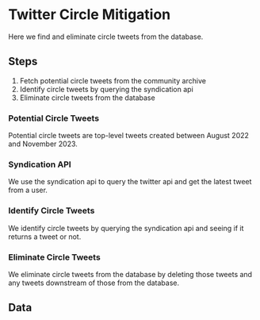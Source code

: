 # Twitter Circle Mitigation

Here we find and eliminate circle tweets from the database.

## Steps

1. Fetch potential circle tweets from the community archive
2. Identify circle tweets by querying the syndication api
3. Eliminate circle tweets from the database

### Potential Circle Tweets

Potential circle tweets are top-level tweets created between August 2022 and November 2023.

### Syndication API

We use the syndication api to query the twitter api and get the latest tweet from a user.

### Identify Circle Tweets

We identify circle tweets by querying the syndication api and seeing if it returns a tweet or not.

### Eliminate Circle Tweets

We eliminate circle tweets from the database by deleting those tweets and any tweets downstream of those from the database.

## Data
